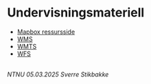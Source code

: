 # Undervisningsmateriell

- [Mapbox ressursside](mapbox)
- [WMS](wms)
- [WMTS](wmts/wmts.html)
- [WFS](wfs/vannkraft.html)

\
*NTNU 05.03.2025 Sverre Stikbakke*